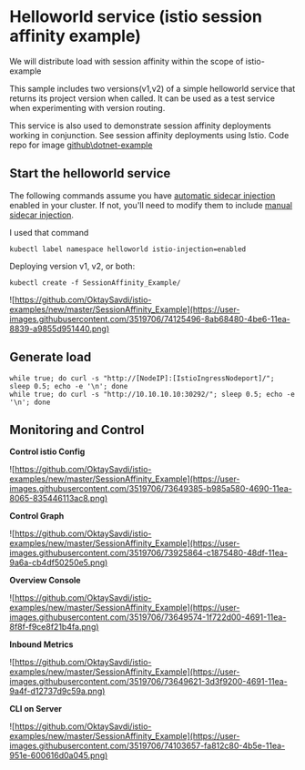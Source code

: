

# Helloworld service (istio session affinity example)

We will distribute load with session affinity within the scope of istio-example

This sample includes two versions(v1,v2) of a simple helloworld service that returns its project version when called. It can be used as a test service when experimenting with version routing.

This service is also used to demonstrate  session affinity deployments working in conjunction. See  session affinity deployments using Istio. Code repo for image [github\dotnet-example](https://github.com/OktaySavdi/dotnet-example)

## Start the helloworld service

The following commands assume you have [automatic sidecar injection](https://istio.io/docs/setup/additional-setup/sidecar-injection/#automatic-sidecar-injection) enabled in your cluster. If not, you'll need to modify them to include [manual sidecar injection](https://istio.io/docs/setup/additional-setup/sidecar-injection/#manual-sidecar-injection).

I used that command

    kubectl label namespace helloworld istio-injection=enabled

Deploying version v1, v2, or both:

    kubectl create -f SessionAffinity_Example/
![https://github.com/OktaySavdi/istio-examples/new/master/SessionAffinity_Example](https://user-images.githubusercontent.com/3519706/74125496-8ab68480-4be6-11ea-8839-a9855d951440.png)

## Generate load

    while true; do curl -s "http://[NodeIP]:[IstioIngressNodeport]/"; sleep 0.5; echo -e '\n'; done
    while true; do curl -s "http://10.10.10.10:30292/"; sleep 0.5; echo -e '\n'; done 

## Monitoring and Control

**Control istio Config**

![https://github.com/OktaySavdi/istio-examples/new/master/SessionAffinity_Example](https://user-images.githubusercontent.com/3519706/73649385-b985a580-4690-11ea-8065-835446113ac8.png)

**Control Graph**

![https://github.com/OktaySavdi/istio-examples/new/master/SessionAffinity_Example](https://user-images.githubusercontent.com/3519706/73925864-c1875480-48df-11ea-9a6a-cb4df50250e5.png)

**Overview Console**

![https://github.com/OktaySavdi/istio-examples/new/master/SessionAffinity_Example](https://user-images.githubusercontent.com/3519706/73649574-1f722d00-4691-11ea-8f8f-f9ce8f21b4fa.png)

**Inbound Metrics**

![https://github.com/OktaySavdi/istio-examples/new/master/SessionAffinity_Example](https://user-images.githubusercontent.com/3519706/73649621-3d3f9200-4691-11ea-9a4f-d12737d9c59a.png)

**CLI on Server**

![https://github.com/OktaySavdi/istio-examples/new/master/SessionAffinity_Example](https://user-images.githubusercontent.com/3519706/74103657-fa812c80-4b5e-11ea-951e-600616d0a045.png)
